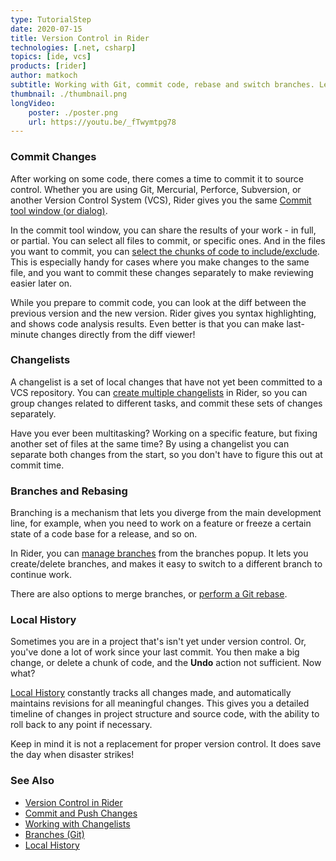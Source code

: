 ```yaml
---
type: TutorialStep
date: 2020-07-15
title: Version Control in Rider
technologies: [.net, csharp]
topics: [ide, vcs]
products: [rider]
author: matkoch
subtitle: Working with Git, commit code, rebase and switch branches. Let's explore version control (VCS)!
thumbnail: ./thumbnail.png
longVideo: 
    poster: ./poster.png
    url: https://youtu.be/_fTwymtpg78
---
```


### Commit Changes

After working on some code, there comes a time to commit it to source control. Whether you are using Git, Mercurial,
Perforce, Subversion, or another Version Control System (VCS), Rider gives you the same [Commit tool window (or dialog)](https://www.jetbrains.com/help/rider/Commit_and_push_changes.html).

In the commit tool window, you can share the results of your work - in full, or partial. You can select all files to commit,
or specific ones. And in the files you want to commit, you can [select the chunks of code to include/exclude](https://www.jetbrains.com/help/rider/Commit_and_push_changes.html#commit).
This is especially handy for cases where you make changes to the same file, and you want to commit these changes separately
to make reviewing easier later on.

While you prepare to commit code, you can look at the diff between the previous version and the new version. Rider gives
you syntax highlighting, and shows code analysis results. Even better is that you can make last-minute changes directly
from the diff viewer!

### Changelists

A changelist is a set of local changes that have not yet been committed to a VCS repository. You can [create multiple changelists](https://www.jetbrains.com/help/rider/Managing_Changelists.html)
in Rider, so you can group changes related to different tasks, and commit these sets of changes separately.

Have you ever been multitasking? Working on a specific feature, but fixing another set of files at the same time?
By using a changelist you can separate both changes from the start, so you don't have to figure this out at commit time.

### Branches and Rebasing

Branching is a mechanism that lets you diverge from the main development line, for example, when you need to work on a feature
or freeze a certain state of a code base for a release, and so on.

In Rider, you can [manage branches](https://www.jetbrains.com/help/rider/Manage_branches.html) from the branches popup.
It lets you create/delete branches, and makes it easy to switch to a different branch to continue work.

There are also options to merge branches, or [perform a Git rebase](https://www.jetbrains.com/help/rider/Apply_changes_from_one_branch_to_another.html#rebase-branch).

### Local History

Sometimes you are in a project that's isn't yet under version control. Or, you've done a lot of work since your last commit.
You then make a big change, or delete a chunk of code, and the **Undo** action not sufficient. Now what?

[Local History](https://www.jetbrains.com/help/rider/local_history.html) constantly tracks all changes made, and 
automatically maintains revisions for all meaningful changes. This gives you a detailed timeline of changes in project 
structure and source code, with the ability to roll back to any point if necessary.

Keep in mind it is not a replacement for proper version control. It does save the day when disaster strikes!

### See Also

- [Version Control in Rider](https://www.jetbrains.com/help/rider/Version_Control_Integration.html)
- [Commit and Push Changes](https://www.jetbrains.com/help/rider/Commit_and_push_changes.html)
- [Working with Changelists](https://www.jetbrains.com/help/rider/Managing_Changelists.html)
- [Branches (Git)](https://www.jetbrains.com/help/rider/Manage_branches.html)
- [Local History](https://www.jetbrains.com/help/rider/local_history.html)